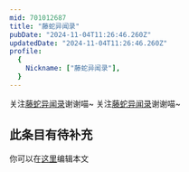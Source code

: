```yaml
---
mid: 701012687
title: "藤蛇异闻录"
pubDate: "2024-11-04T11:26:46.260Z"
updatedDate: "2024-11-04T11:26:46.260Z"
profile:
  {
    Nickname: ["藤蛇异闻录"],
  }
---
```


关注[藤蛇异闻录](https://space.bilibili.com/701012687)谢谢喵~ 关注[藤蛇异闻录](https://space.bilibili.com/701012687)谢谢喵~

## 此条目有待补充
你可以在[这里](https://github.com/Yuhanawa/VTuber.ICU-Content/edit/master/v/藤蛇异闻录/index.md)编辑本文

